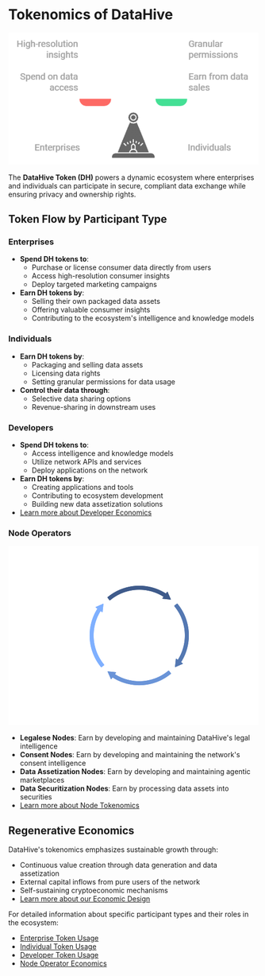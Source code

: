 # Tokenomics of DataHive

![Comparing Enterprises and Individuals](..\docs\Images\Comparingenterprisesindividuals.png)

The **DataHive Token (DH)** powers a dynamic ecosystem where enterprises and individuals can participate in secure, compliant data exchange while ensuring privacy and ownership rights.

## Token Flow by Participant Type

### Enterprises
- **Spend DH tokens to**:
  - Purchase or license consumer data directly from users
  - Access high-resolution consumer insights
  - Deploy targeted marketing campaigns
- **Earn DH tokens by**:
  - Selling their own packaged data assets
  - Offering valuable consumer insights
  - Contributing to the ecosystem's intelligence and knowledge models

### Individuals
- **Earn DH tokens by**:
  - Packaging and selling data assets
  - Licensing data rights 
  - Setting granular permissions for data usage
- **Control their data through**:
  - Selective data sharing options
  - Revenue-sharing in downstream uses

### Developers
- **Spend DH tokens to**:
  - Access intelligence and knowledge models
  - Utilize network APIs and services
  - Deploy applications on the network
- **Earn DH tokens by**:
  - Creating applications and tools
  - Contributing to ecosystem development
  - Building new data assetization solutions
- [Learn more about Developer Economics](./docs/DeveloperTokenomics.md)

### Node Operators

![Node Operations Cycle](..\docs\Images\NodeOperationsCycle.png)

- **Legalese Nodes**: Earn by developing and maintaining DataHive's legal intelligence
- **Consent Nodes**: Earn by developing and maintaining the network's consent intelligence
- **Data Assetization Nodes**: Earn by developing and maintaining agentic marketplaces
- **Data Securitization Nodes**: Earn by processing data assets into securities
- [Learn more about Node Tokenomics](./docs/NodeTokenomics.md)

## Regenerative Economics

DataHive's tokenomics emphasizes sustainable growth through:
- Continuous value creation through data generation and data assetization
- External capital inflows from pure users of the network
- Self-sustaining cryptoeconomic mechanisms
- [Learn more about our Economic Design](./docs/RegenerativeEconomics.md)

For detailed information about specific participant types and their roles in the ecosystem:
- [Enterprise Token Usage](./docs/EnterpriseTokens.md)
- [Individual Token Usage](./docs/IndividualTokens.md)
- [Developer Token Usage](./docs/DeveloperTokenomics.md)
- [Node Operator Economics](./docs/NodeEconomics.md)
